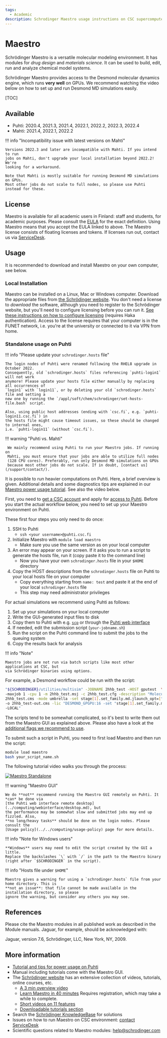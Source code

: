 ```yaml
---
tags:
  - Academic
description: Schrodinger Maestro usage instructions on CSC supercomputer Puhti
---
```

# Maestro

Schrödinger Maestro is a versatile molecular modeling environment. It has modules for
*drug design* and *materials science*. It can be used to build, edit, run and analyze
chemical model systems.

Schrödinger Maestro provides access to the Desmond molecular dynamics engine, which
runs **very well** on GPUs. We recommend watching the video below on how to set up
and run Desmond MD simulations easily.

[TOC]

## Available

* Puhti: 2020.4, 2021.3, 2021.4, 2022.1, 2022.2, 2022.3, 2022.4
* Mahti: 2021.4, 2022.1, 2022.2

!!! info "Incompatibility issue with latest versions on Mahti"

    Versions 2022.3 and later are incompatible with Mahti. If you intend to run
    jobs on Mahti, don't upgrade your local installation beyond 2022.2! We're
    looking for a workaround.
    
    Note that Mahti is mostly suitable for running Desmond MD simulations on GPUs.
    Most other jobs do not scale to full nodes, so please use Puhti instead for these.

## License

Maestro is available for all academic users in Finland: staff and students, for academic
purposes. Please consult the [EULA](https://www.schrodinger.com/maestro-academic-eula)
for the exact definition. Using Maestro means that you accept the EULA linked to above.
The Maestro license consists of floating licenses and tokens. If licenses run out, contact
us via [ServiceDesk](/support/contact/).

## Usage

It is recommended to download and install Maestro on your own computer, see below.

### Local Installation

Maestro can be installed on a Linux, Mac or Windows computer. Download the appropriate files
from [the Schrödinger website](https://www.schrodinger.com/). You don't need a license to
*download* the software, although you need to register to the Schrödinger website, but you'll
need to configure licensing before you can *run* it. [See these instructions on how to configure
licensing](https://wiki.eduuni.fi/pages/viewpage.action?pageId=130528861) (requires Haka
authentication). Access to the license requires that your computer is in the FUNET network, i.e.
you're at the university or connected to it via VPN from home.

### Standalone usage on Puhti

!!! info "Please update your `schrodinger.hosts` file"

    The login nodes of Puhti were renamed following the RHEL8 upgrade in October 2022.
    Consequently, old `schrodinger.hosts` files referencing `puhti-login1` will not work
    anymore! Please update your hosts file either manually by replacing all occurrences of
    `login1` with `login11`, or by deleting your old `schrodinger.hosts` file and setting a
    new one by running the `/appl/soft/chem/schrodinger/set-hosts-file.bash` script.
    
    Also, using public host addresses (ending with `csc.fi`, e.g. `puhti-login11.csc.fi`) in
    the hosts file might cause timeout issues, so these should be changed to internal ones,
    i.e. `puhti-login11` (without `csc.fi`).

!!! warning "Puhti vs. Mahti"

     We mainly recommend using Puhti to run your Maestro jobs. If running on
     Mahti, you must ensure that your jobs are able to utilize full nodes
     (128 CPU cores). Preferably, run only Desmond MD simulations on GPUs
     because most other jobs do not scale. If in doubt, [contact us](/support/contact/).

It is possible to run heavier computations on Puhti. Here, a brief overview is given.
Additional details and some diagnostics tips are explained in our [Maestro power usage
tutorial](../support/tutorials/power-maestro.md). See also the video below.

First, you need to [get a CSC account](../accounts/how-to-create-new-user-account.md)
and apply for [access to Puhti](../accounts/how-to-add-service-access-for-project.md).
Before you start the actual workflow below, you need to set up your Maestro environment
on Puhti.

These first four steps you only need to do once:

1. SSH to Puhti
     * `ssh <your username>@puhti.csc.fi`
2. Initialize Maestro with `module load maestro`
     * Make sure you use the same version as on your local computer
3. An error may appear on your screen. If it asks you to run a script to generate the hosts file,
   run it (copy paste it to the command line)
     * Now you have your own `schrodinger.hosts` file in your `$HOME` directory
4. Copy the HOST descriptions from the `schrodinger.hosts` file on Puhti to your local hosts
   file on your computer
     * Copy everything starting from `name: test` and paste it at the end of your local
       `schrodinger.hosts` file
     * This step may need administrator privileges

For actual simulations we recommend using Puhti as follows:

1. Set up your simulations on your local computer
2. Write the GUI-generated input files to disk
3. Copy them to Puhti with e.g. [`scp`](../data/moving/scp.md) or through the
   [Puhti web interface](../computing/webinterface/index.md)
4. If needed, edit the submission script (`your-jobname.sh`)
5. Run the script on the Puhti command line to submit the jobs to the queuing system
6. Copy the results back for analysis

!!! info "Note"

    Maestro jobs are not run via batch scripts like most other applications at CSC, but
    via Schrödinger binaries using options.

For example, a Desmond workflow could be run with the script:

```bash
"${SCHRODINGER}/utilities/multisim" -JOBNAME 2hhb_test -HOST gputest  \
-maxjob 1 -cpu 1 -m 2hhb_test.msj -c 2hhb_test.cfg -description "Molecular Dynamics" \
2hhb_test.cms -mode umbrella -set stage[1].set_family.md.jlaunch_opt=["-gpu"] \
-o 2hhb_test-out.cms -lic "DESMOND_GPGPU:16 -set "stage[1].set_family.md.jlaunch_opt=["\-LOCAL\"]" \
-LOCAL"
```

The scripts tend to be somewhat complicated, so it's best to write them out from the
Maestro GUI as explained above. Please also have a look at the [additional flags we
recommend to use](../support/tutorials/power-maestro.md).

To submit such a script in Puhti, you need to first load Maestro and then run the script:

```bash
module load maestro
bash your_script_name.sh
```

The following tutorial video walks you through the process:

[![Maestro Standalone](http://img.youtube.com/vi/Aj205UDcWFE/0.jpg)](http://www.youtube.com/watch?v=Aj205UDcWFE "Maestro Standalone")

!!! warning "Maestro GUI"

    We do **not** recommend running the Maestro GUI remotely on Puhti. It *can* be done via
    [the Puhti web interface remote desktop](../computing/webinterface/desktop.md), but
    the performance may be somewhat slow and submitted jobs may end up fizzled. Also,
    **no long/heavy tasks** should be done on the login nodes. Please consult the
    [Usage policy](../../computing/usage-policy) page for more details.

!!! info "Note for Windows users"

    **Windows** users may need to edit the script created by the GUI a little.
    Replace the backslashes `\` with `/` in the path to the Maestro binary
    (right after `$SCHRODINGER` in the script).

!!! info "Hosts file under `$HOME`"

    Maestro gives a warning for using a `schrodinger.hosts` file from your home directory. This is
    **not an issue**: that file cannot be made available in the installation directory, so please
    ignore the warning, but consider any others you may see.

## References

Please cite the Maestro modules in all published work as described
in the Module manuals. Jaguar, for example, should be acknowledged with:

Jaguar, version 7.6, Schrödinger, LLC, New York, NY, 2009.

## More information

* [Tutorial and tips for power usage on Puhti](../support/tutorials/power-maestro.md)
* Manual including tutorials come with the Maestro GUI.
* The [Schrödinger website](http://www.schrodinger.com/support) has an extensive collection of
  videos, tutorials, online courses, etc.
   * [A 3 min overview video](https://www.youtube.com/watch?v=NkM8jjHr7f4)
   * [Learn Maestro in 40 minutes](https://www.schrodinger.com/seminars/archives/1338/6th-life-science-bootcamp)
     Requires registration, which may take a while to complete.
   * [Short videos on 11 features](https://www.schrodinger.com/training/videos/maestro/all)
   * [Downloadable tutorials section](https://www.schrodinger.com/training/tutorials)
* Search the [Schrödinger KnowledgeBase](https://www.schrodinger.com/kb) for solutions
* Issues on how to run Maestro on CSC environment: [contact ServiceDesk](/support/contact/)
* Scientific questions related to Maestro modules: [help@schrodinger.com](mailto:help@schrodinger.com)
